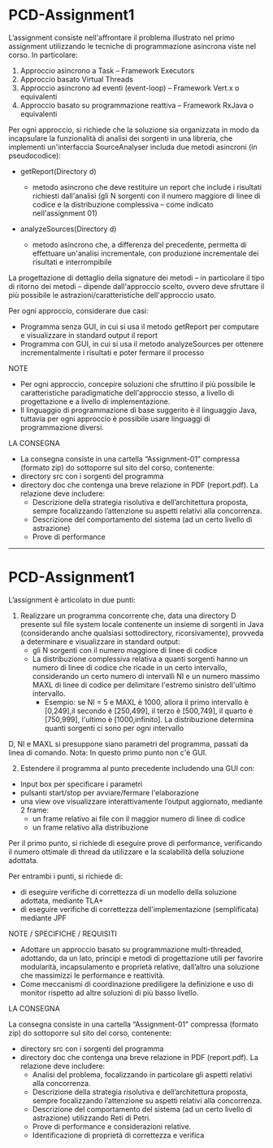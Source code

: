 # PCD-Assignment1
				
L’assignment consiste nell'affrontare il problema illustrato nel primo assignment utilizzando le tecniche di programmazione asincrona viste nel corso. In particolare:

1) Approccio asincrono a Task – Framework Executors
2) Approccio basato Virtual Threads
3) Approccio asincrono ad eventi (event-loop) – Framework Vert.x o equivalenti   	
4) Approccio basato su programmazione reattiva – Framework RxJava o equivalenti

Per ogni approccio, si richiede che la soluzione sia organizzata in modo da incapsulare la funzionalità di analisi dei sorgenti in una libreria,  che implementi un'interfaccia SourceAnalyser includa due metodi asincroni (in pseudocodice):

* getReport(Directory d)
	* metodo asincrono che deve restituire un report che include i risultati richiesti dall'analisi (gli N sorgenti con il numero maggiore di linee di codice e la distribuzione complessiva – come indicato nell'assignment 01)

* analyzeSources(Directory d)	
	* metodo asincrono che, a differenza del precedente, permetta di effettuare un'analisi incrementale, con produzione incrementale  dei risultati e interrompibile

La progettazione di dettaglio della signature dei metodi – in particolare il tipo di ritorno dei metodi – dipende dall'approccio scelto, ovvero deve sfruttare il più possibile le astrazioni/caratteristiche dell'approccio usato.  

Per ogni approccio, considerare due casi:

* Programma senza GUI, in cui si usa il metodo getReport per computare e visualizzare in standard output il report
* Programma con GUI, in cui si usa il metodo analyzeSources per ottenere incrementalmente i risultati e poter fermare il processo

NOTE 

* Per ogni approccio, concepire soluzioni che sfruttino il più possibile le caratteristiche paradigmatiche dell'approccio stesso, a livello di progettazione e a livello di implementazione.
* Il linguaggio di programmazione di base suggerito è il linguaggio Java, tuttavia per ogni approccio è possibile usare linguaggi di programmazione diversi.
 
LA CONSEGNA

* La consegna consiste in una cartella “Assignment-01” compressa (formato zip)  do sottoporre sul sito del corso, contenente:
* directory src con i sorgenti del programma
* directory doc che contenga una breve relazione in PDF (report.pdf). La relazione deve includere:
	* Descrizione della strategia risolutiva e dell’architettura proposta, sempre focalizzando l’attenzione su aspetti relativi alla concorrenza.
	* Descrizione del comportamento del sistema (ad un certo livello di astrazione)
	* Prove di performance



---------------------------------------------------------------------------------------------------------------------------------------------------------


# PCD-Assignment1
                                
L’assignment è articolato in due punti:


1. Realizzare un programma concorrente che, data una directory D presente sul file system locale contenente un insieme di sorgenti in Java (considerando anche qualsiasi  sottodirectory, ricorsivamente), provveda a determinare e visualizzare in standard output:
   * gli N sorgenti con il numero maggiore di linee di codice 
   * La distribuzione complessiva relativa a quanti sorgenti hanno un numero di linee di codice che ricade in un certo intervallo, considerando un certo numero di intervalli NI  e un numero massimo MAXL  di linee di codice per delimitare l'estremo sinistro dell'ultimo intervallo.
      *  Esempio: se NI = 5 e MAXL è 1000, allora il primo intervallo è [0,249],il secondo è  [250,499], il terzo è  [500,749], il quarto è [750,999], l'ultimo è [1000,infinito]. La distribuzione determina quanti sorgenti ci sono per ogni intervallo


D, NI e MAXL si presuppone siano parametri del programma, passati da linea di comando.  Nota: In questo primo punto non c'è GUI.


2.  Estendere il programma al punto precedente includendo una GUI con:
* Input box per specificare i parametri
* pulsanti start/stop per avviare/fermare l'elaborazione
* una view ove visualizzare interattivamente l’output aggiornato, mediante 2 frame: 
   * un frame relativo ai file con il maggior numero di linee di codice 
   * un frame relativo alla distribuzione


Per il primo punto, si richiede di eseguire prove di performance, verificando il numero ottimale di thread da utilizzare e la scalabilità della soluzione adottata.


Per entrambi i punti, si richiede di:
* di eseguire verifiche di correttezza di un modello della soluzione adottata,  mediante TLA+
* di eseguire verifiche di correttezza dell'implementazione (semplificata) mediante JPF


NOTE / SPECIFICHE / REQUISITI 


* Adottare un approccio basato su programmazione multi-threaded, adottando, da un lato, principi e metodi di progettazione utili per favorire modularità, incapsulamento e proprietà relative, dall’altro una soluzione che massimizzi le performance e reattività. 
* Come meccanismi di coordinazione prediligere la definizione e uso di monitor  rispetto ad altre soluzioni di più basso livello.
 
LA CONSEGNA


La consegna consiste in una cartella “Assignment-01” compressa (formato zip)  do sottoporre sul sito del corso, contenente:
* directory src con i sorgenti del programma
* directory doc che contenga una breve relazione in PDF (report.pdf). La relazione deve includere:
   * Analisi del problema, focalizzando in particolare gli aspetti relativi alla concorrenza.
   * Descrizione della strategia risolutiva e dell’architettura proposta, sempre focalizzando l’attenzione su aspetti relativi alla concorrenza.
   * Descrizione del comportamento del sistema (ad un certo livello di astrazione) utilizzando Reti di Petri. 
   * Prove di performance e considerazioni relative.
   * Identificazione di proprietà di correttezza e verifica
